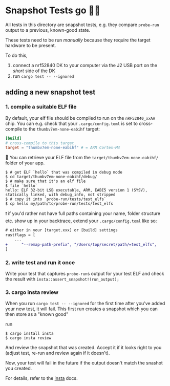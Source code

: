 # Snapshot Tests go 📸✨

All tests in this directory are snapshot tests, e.g. they compare `probe-run` output to a previous, known-good state.

These tests need to be run *manually* because they require the target hardware to be present.

To do this,
1. connect a nrf52840 DK to your computer via the J2 USB port on the *short* side of the DK
2. run `cargo test -- --ignored`

## adding a new snapshot test

### 1. compile a suitable ELF file
By default, your elf file should be compiled to run on the `nRF52840_xxAA` chip.
You can e.g. check that your `.cargo/config.toml` is set to cross-compile to the `thumbv7em-none-eabihf` target:

```toml
[build]
# cross-compile to this target
target = "thumbv7em-none-eabihf" # = ARM Cortex-M4
```

🔎 You can retrieve your ELF file from the `target/thumbv7em-none-eabihf/` folder of your app.

```console
$ # get ELF `hello` that was compiled in debug mode
$ cd target/thumbv7em-none-eabihf/debug/
$ # make sure that it's an elf file
$ file `hello`
hello: ELF 32-bit LSB executable, ARM, EABI5 version 1 (SYSV), statically linked, with debug_info, not stripped
$ # copy it into `probe-run/tests/test_elfs`
$ cp hello my/path/to/probe-run/tests/test_elfs
```
❗️ if you'd rather not have full paths containing your name, folder structure etc. show up in your backtrace, extend your `.cargo/config.toml` like so:

```diff
# either in your [target.xxx] or [build] settings
rustflags = [
    ...
+      "--remap-path-prefix", "/Users/top/secret/path/=test_elfs",
]
```

### 2. write test and run it once

Write your test that captures `probe-run`s output for your test ELF and check the result with `insta::assert_snapshot!(run_output);`

### 3. cargo insta review
When you run `cargo test -- --ignored` for the first time after you've added your new test, it will fail.
This first run creates a snapshot which you can then store as a "known good"

run
```console
$ cargo install insta
$ cargo insta review
```

And review the snapshot that was created. Accept it if it looks right to you (adjust test, re-run and review again if it doesn't).

Now, your test will fail in the future if the output doesn't match the snashot you created.

For details, refer to the [insta](https://docs.rs/insta/1.7.1/insta/#writing-tests) docs.
